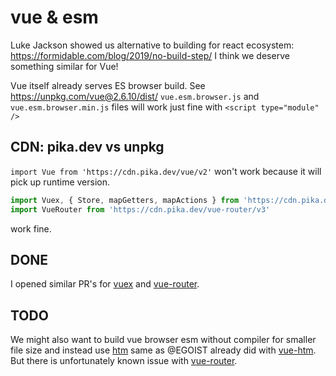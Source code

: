 # vue & esm

Luke Jackson showed us alternative to building for react ecosystem: https://formidable.com/blog/2019/no-build-step/
I think we deserve something similar for Vue!

Vue itself already serves ES browser build. See https://unpkg.com/vue@2.6.10/dist/
`vue.esm.browser.js` and `vue.esm.browser.min.js` files will work just fine with `<script type="module" />`

## CDN: pika.dev vs unpkg

`import Vue from 'https://cdn.pika.dev/vue/v2'` won't work because it will pick up runtime version.

```javascript
import Vuex, { Store, mapGetters, mapActions } from 'https://cdn.pika.dev/vuex/v3'
import VueRouter from 'https://cdn.pika.dev/vue-router/v3'
```

work fine.

## DONE

I opened similar PR's for [vuex](https://github.com/vuejs/vuex/pull/1533) and [vue-router](https://github.com/vuejs/vue-router/pull/2705).

## TODO

We might also want to build vue browser esm without compiler for smaller file size and instead use [htm](https://github.com/developit/htm) 
same as @EGOIST already did with [vue-htm](https://github.com/egoist/vue-html). But there is unfortunately known issue 
with [vue-router](https://github.com/egoist/vue-html/issues/3).
